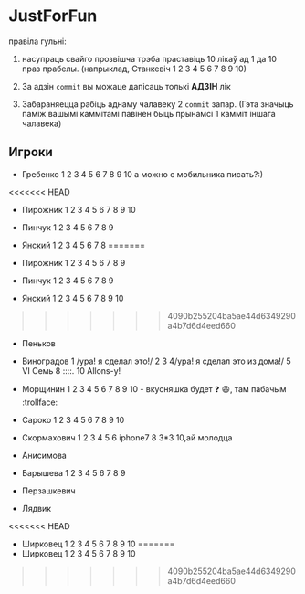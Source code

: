﻿
JustForFun
==========
правіла гульні:

1. насупраць свайго прозвішча трэба праставіць 10 лікаў ад 1 да 10 праз прабелы.
(напрыклад, Станкевіч 1 2 3 4 5 6 7 8 9 10)

2. За адзін `commit` вы можаце дапісаць толькі __АДЗІН__ лік

3. Забараняецца рабіць аднаму чалавеку 2 `commit` запар. (Гэта значыць паміж вашымі каммітамі павінен быць прынамсі 1 камміт іншага чалавека)


## Игроки

* Гребенко 1 2 3 4 5 6 7 8 9 10 а можно с мобильника писать?:)

<<<<<<< HEAD
* Пирожник 1 2 3 4 5 6 7 8 9 10

* Пинчук 1 2 3 4 5 6 7 8 9

* Янский 1 2 3 4 5 6 7 8
=======
* Пирожник 1 2 3 4 5 6 7 8 9

* Пинчук 1 2 3 4 5 6 7 8 9

* Янский 1 2 3 4 5 6 7 8 9 10
>>>>>>> 4090b255204ba5ae44d6349290a4b7d6d4eed660

* Пеньков

* Виноградов 1 /ура! я сделал это!/ 2 3 4/ура! я сделал это из дома!/ 5 VI Семь 8 ::::. 10 Allons-y!

* Морщинин 1 2 3 4 5 6 7 8 9 10 - вкусняшка будет :question: :smiley:, там пабачым :trollface:

* Сароко 1 2 3 4 5 6 7 8 9 10

* Скормахович 1 2 3 4 5 6 iphone7 8 3*3 10,ай молодца

* Анисимова

* Барышева 1 2 3 4 5 6 7 8 9

* Перзашкевич

* Лядвик

<<<<<<< HEAD
* Ширковец 1 2 3 4 5 6 7 8 9 10
=======
* Ширковец 1 2 3 4 5 6 7 8 9 10
>>>>>>> 4090b255204ba5ae44d6349290a4b7d6d4eed660
